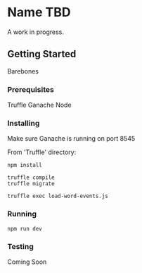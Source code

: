 # Name TBD

A work in progress.

## Getting Started 

Barebones

### Prerequisites

Truffle
Ganache
Node

### Installing
Make sure Ganache is running on port 8545

From 'Truffle' directory:

```
npm install
```

```
truffle compile
truffle migrate
```

```
truffle exec load-word-events.js
```

### Running

```
npm run dev
```

### Testing

Coming Soon
